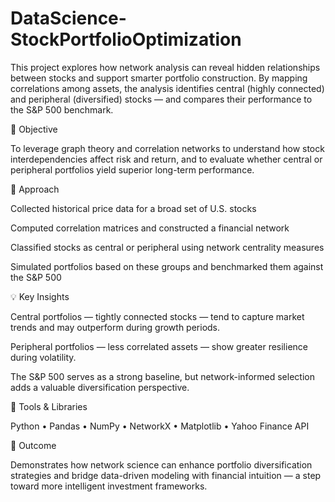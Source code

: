# DataScience-StockPortfolioOptimization
This project explores how network analysis can reveal hidden relationships between stocks and support smarter portfolio construction.
By mapping correlations among assets, the analysis identifies central (highly connected) and peripheral (diversified) stocks — and compares their performance to the S&P 500 benchmark.

🎯 Objective

To leverage graph theory and correlation networks to understand how stock interdependencies affect risk and return, and to evaluate whether central or peripheral portfolios yield superior long-term performance.

🧠 Approach

Collected historical price data for a broad set of U.S. stocks

Computed correlation matrices and constructed a financial network

Classified stocks as central or peripheral using network centrality measures

Simulated portfolios based on these groups and benchmarked them against the S&P 500

💡 Key Insights

Central portfolios — tightly connected stocks — tend to capture market trends and may outperform during growth periods.

Peripheral portfolios — less correlated assets — show greater resilience during volatility.

The S&P 500 serves as a strong baseline, but network-informed selection adds a valuable diversification perspective.

🧰 Tools & Libraries

Python • Pandas • NumPy • NetworkX • Matplotlib • Yahoo Finance API

🚀 Outcome

Demonstrates how network science can enhance portfolio diversification strategies and bridge data-driven modeling with financial intuition — a step toward more intelligent investment frameworks.
